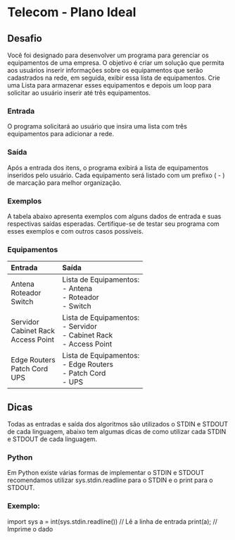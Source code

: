 <h1>Telecom - Plano Ideal</h1>

<h2>Desafio</h2>
Você foi designado para desenvolver um programa para gerenciar os equipamentos de uma empresa. O objetivo é criar um solução que permita aos usuários inserir informações sobre os equipamentos que serão cadastrados na rede, em seguida, exibir essa lista de equipamentos. Crie uma Lista para armazenar esses equipamentos e depois um loop para solicitar ao usuário inserir até três equipamentos.

<h3>Entrada</h3>
O programa solicitará ao usuário que insira uma lista com três equipamentos para adicionar a rede.

<h3>Saída</h3>
Após a entrada dos itens, o programa exibirá a lista de equipamentos inseridos pelo usuário. Cada equipamento será listado com um prefixo ( - ) de marcação para melhor organização.

<h3>Exemplos</h3>
A tabela abaixo apresenta exemplos com alguns dados de entrada e suas respectivas saídas esperadas. Certifique-se de testar seu programa com esses exemplos e com outros casos possíveis.

### Equipamentos
<table>
    <thead>
        <tr align="left">
        <th>Entrada</th>
        <th>Saída</th>
        </tr>
    </thead>
    <tbody align="left">
        <tr>
        <td align="left">
            Antena</br>
            Roteador</br>
            Switch
        </td>
        <td>
            Lista de Equipamentos:</br>
            - Antena</br>
            - Roteador</br>
            - Switch
        </td>
        </tr>
        <tr>
        <td align="left">
            Servidor</br>
            Cabinet Rack</br>
            Access Point
        </td>
        <td>
            Lista de Equipamentos:</br>
            - Servidor</br>
            - Cabinet Rack</br>
            - Access Point
        </td>
        </tr>
        <tr>
        <td align="left">
            Edge Routers</br>
            Patch Cord</br>
            UPS
        </td>
        <td>
            Lista de Equipamentos:</br>
            - Edge Routers</br>
            - Patch Cord</br>
            - UPS
        </td>
        </tr>
    </tbody>
    <tfoot></tfoot>
</table>

<h2>Dicas</h2>
Todas as entradas e saída dos algoritmos são utilizados o STDIN e STDOUT de cada linguagem, abaixo tem algumas dicas de como utilizar cada STDIN e STDOUT de cada linguagem.

<h3>Python</h3>
Em Python existe várias formas de implementar o STDIN e STDOUT recomendamos utilizar sys.stdin.readline para o STDIN e o print para o STDOUT.

<h3>Exemplo:</h3>
import sys
a = int(sys.stdin.readline()) // Lê a linha de entrada
print(a); // Imprime o dado
